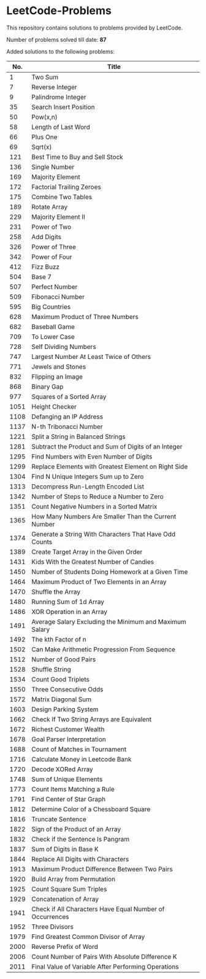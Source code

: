 # LeetCode-Problems
This repository contains solutions to problems provided by LeetCode.


Number of problems solved till date: <b> 87 </b>

Added solutions to the following problems:

| No. | Title |
| ----- | ----- |
| 1 | Two Sum |
| 7 | Reverse Integer |
| 9 | Palindrome Integer |
| 35 | Search Insert Position |
| 50 | Pow(x,n) |
| 58 | Length of Last Word |
| 66 | Plus One |
| 69 | Sqrt(x) |
| 121 | Best Time to Buy and Sell Stock |
| 136 | Single Number |
| 169 | Majority Element |
| 172 | Factorial Trailing Zeroes |
| 175 | Combine Two Tables |
| 189 | Rotate Array |
| 229 | Majority Element II |
| 231 | Power of Two |
| 258 | Add Digits |
| 326 | Power of Three |
| 342 | Power of Four |
| 412 | Fizz Buzz |
| 504 | Base 7 |
| 507 | Perfect Number |
| 509 | Fibonacci Number |
| 595 | Big Countries |
| 628 | Maximum Product of Three Numbers |
| 682 | Baseball Game |
| 709 | To Lower Case |
| 728 | Self Dividing Numbers |
| 747 | Largest Number At Least Twice of Others |
| 771 | Jewels and Stones |
| 832 | Flipping an Image |
| 868 | Binary Gap |
| 977 | Squares of a Sorted Array |
| 1051 | Height Checker | 
| 1108 | Defanging an IP Address |
| 1137 | N-th Tribonacci Number |
| 1221 | Split a String in Balanced Strings |
| 1281 | Subtract the Product and Sum of Digits of an Integer |
| 1295 | Find Numbers with Even Number of Digits | 
| 1299 | Replace Elements with Greatest Element on Right Side |
| 1304 | Find N Unique Integers Sum up to Zero |
| 1313 | Decompress Run-Length Encoded List |
| 1342 | Number of Steps to Reduce a Number to Zero |
| 1351 | Count Negative Numbers in a Sorted Matrix |
| 1365 | How Many Numbers Are Smaller Than the Current Number |
| 1374 | Generate a String With Characters That Have Odd Counts |
| 1389 | Create Target Array in the Given Order |
| 1431 | Kids With the Greatest Number of Candies |
| 1450 | Number of Students Doing Homework at a Given Time |
| 1464 | Maximum Product of Two Elements in an Array |
| 1470 | Shuffle the Array |
| 1480 | Running Sum of 1d Array |
| 1486 | XOR Operation in an Array |
| 1491 | Average Salary Excluding the Minimum and Maximum Salary |
| 1492 | The kth Factor of n |
| 1502 | Can Make Arithmetic Progression From Sequence |
| 1512 | Number of Good Pairs |
| 1528 | Shuffle String |
| 1534 | Count Good Triplets |
| 1550 | Three Consecutive Odds |
| 1572 | Matrix Diagonal Sum |
| 1603 | Design Parking System |
| 1662 | Check If Two String Arrays are Equivalent |
| 1672 | Richest Customer Wealth |
| 1678 | Goal Parser Interpretation |
| 1688 | Count of Matches in Tournament |
| 1716 | Calculate Money in Leetcode Bank |
| 1720 | Decode XORed Array |
| 1748 | Sum of Unique Elements |
| 1773 | Count Items Matching a Rule |
| 1791 | Find Center of Star Graph |
| 1812 | Determine Color of a Chessboard Square |
| 1816 | Truncate Sentence |
| 1822 | Sign of the Product of an Array |
| 1832 | Check if the Sentence Is Pangram |
| 1837 | Sum of Digits in Base K |
| 1844 | Replace All Digits with Characters |
| 1913 | Maximum Product Difference Between Two Pairs |
| 1920 | Build Array from Permutation |
| 1925 | Count Square Sum Triples |
| 1929 | Concatenation of Array |
| 1941 | Check if All Characters Have Equal Number of Occurrences |
| 1952 | Three Divisors |
| 1979 | Find Greatest Common Divisor of Array |
| 2000 | Reverse Prefix of Word |
| 2006 | Count Number of Pairs With Absolute Difference K |
| 2011 | Final Value of Variable After Performing Operations |
